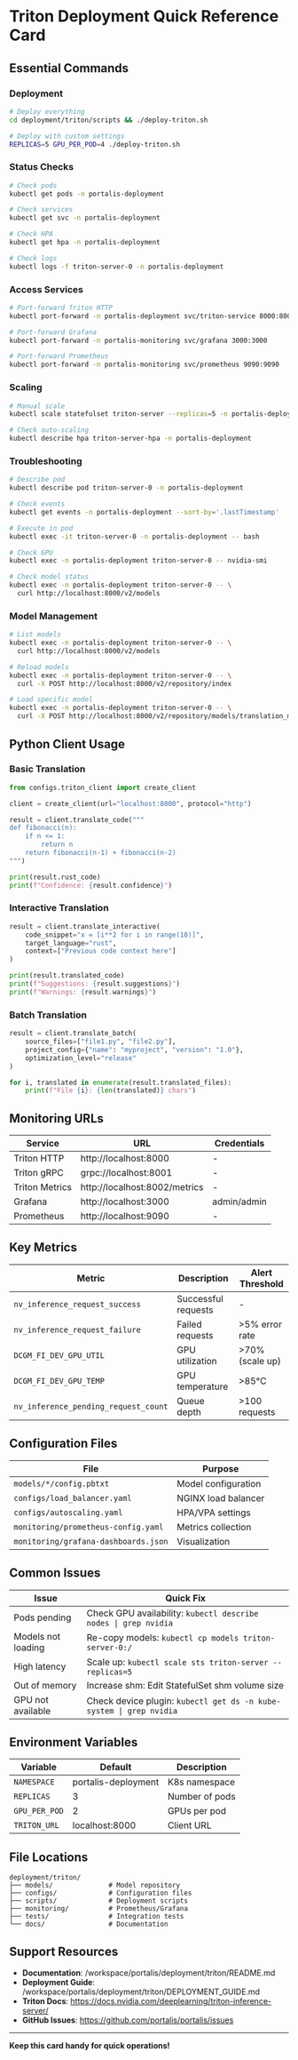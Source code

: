# Triton Deployment Quick Reference Card

## Essential Commands

### Deployment
```bash
# Deploy everything
cd deployment/triton/scripts && ./deploy-triton.sh

# Deploy with custom settings
REPLICAS=5 GPU_PER_POD=4 ./deploy-triton.sh
```

### Status Checks
```bash
# Check pods
kubectl get pods -n portalis-deployment

# Check services
kubectl get svc -n portalis-deployment

# Check HPA
kubectl get hpa -n portalis-deployment

# Check logs
kubectl logs -f triton-server-0 -n portalis-deployment
```

### Access Services
```bash
# Port-forward Triton HTTP
kubectl port-forward -n portalis-deployment svc/triton-service 8000:8000

# Port-forward Grafana
kubectl port-forward -n portalis-monitoring svc/grafana 3000:3000

# Port-forward Prometheus
kubectl port-forward -n portalis-monitoring svc/prometheus 9090:9090
```

### Scaling
```bash
# Manual scale
kubectl scale statefulset triton-server --replicas=5 -n portalis-deployment

# Check auto-scaling
kubectl describe hpa triton-server-hpa -n portalis-deployment
```

### Troubleshooting
```bash
# Describe pod
kubectl describe pod triton-server-0 -n portalis-deployment

# Check events
kubectl get events -n portalis-deployment --sort-by='.lastTimestamp'

# Execute in pod
kubectl exec -it triton-server-0 -n portalis-deployment -- bash

# Check GPU
kubectl exec -n portalis-deployment triton-server-0 -- nvidia-smi

# Check model status
kubectl exec -n portalis-deployment triton-server-0 -- \
  curl http://localhost:8000/v2/models
```

### Model Management
```bash
# List models
kubectl exec -n portalis-deployment triton-server-0 -- \
  curl http://localhost:8000/v2/models

# Reload models
kubectl exec -n portalis-deployment triton-server-0 -- \
  curl -X POST http://localhost:8000/v2/repository/index

# Load specific model
kubectl exec -n portalis-deployment triton-server-0 -- \
  curl -X POST http://localhost:8000/v2/repository/models/translation_model/load
```

## Python Client Usage

### Basic Translation
```python
from configs.triton_client import create_client

client = create_client(url="localhost:8000", protocol="http")

result = client.translate_code("""
def fibonacci(n):
    if n <= 1:
        return n
    return fibonacci(n-1) + fibonacci(n-2)
""")

print(result.rust_code)
print(f"Confidence: {result.confidence}")
```

### Interactive Translation
```python
result = client.translate_interactive(
    code_snippet="x = [i**2 for i in range(10)]",
    target_language="rust",
    context=["Previous code context here"]
)

print(result.translated_code)
print(f"Suggestions: {result.suggestions}")
print(f"Warnings: {result.warnings}")
```

### Batch Translation
```python
result = client.translate_batch(
    source_files=["file1.py", "file2.py"],
    project_config={"name": "myproject", "version": "1.0"},
    optimization_level="release"
)

for i, translated in enumerate(result.translated_files):
    print(f"File {i}: {len(translated)} chars")
```

## Monitoring URLs

| Service | URL | Credentials |
|---------|-----|-------------|
| Triton HTTP | http://localhost:8000 | - |
| Triton gRPC | grpc://localhost:8001 | - |
| Triton Metrics | http://localhost:8002/metrics | - |
| Grafana | http://localhost:3000 | admin/admin |
| Prometheus | http://localhost:9090 | - |

## Key Metrics

| Metric | Description | Alert Threshold |
|--------|-------------|-----------------|
| `nv_inference_request_success` | Successful requests | - |
| `nv_inference_request_failure` | Failed requests | >5% error rate |
| `DCGM_FI_DEV_GPU_UTIL` | GPU utilization | >70% (scale up) |
| `DCGM_FI_DEV_GPU_TEMP` | GPU temperature | >85°C |
| `nv_inference_pending_request_count` | Queue depth | >100 requests |

## Configuration Files

| File | Purpose |
|------|---------|
| `models/*/config.pbtxt` | Model configuration |
| `configs/load_balancer.yaml` | NGINX load balancer |
| `configs/autoscaling.yaml` | HPA/VPA settings |
| `monitoring/prometheus-config.yaml` | Metrics collection |
| `monitoring/grafana-dashboards.json` | Visualization |

## Common Issues

| Issue | Quick Fix |
|-------|-----------|
| Pods pending | Check GPU availability: `kubectl describe nodes \| grep nvidia` |
| Models not loading | Re-copy models: `kubectl cp models triton-server-0:/` |
| High latency | Scale up: `kubectl scale sts triton-server --replicas=5` |
| Out of memory | Increase shm: Edit StatefulSet shm volume size |
| GPU not available | Check device plugin: `kubectl get ds -n kube-system \| grep nvidia` |

## Environment Variables

| Variable | Default | Description |
|----------|---------|-------------|
| `NAMESPACE` | portalis-deployment | K8s namespace |
| `REPLICAS` | 3 | Number of pods |
| `GPU_PER_POD` | 2 | GPUs per pod |
| `TRITON_URL` | localhost:8000 | Client URL |

## File Locations

```
deployment/triton/
├── models/              # Model repository
├── configs/             # Configuration files
├── scripts/             # Deployment scripts
├── monitoring/          # Prometheus/Grafana
├── tests/               # Integration tests
└── docs/                # Documentation
```

## Support Resources

- **Documentation**: /workspace/portalis/deployment/triton/README.md
- **Deployment Guide**: /workspace/portalis/deployment/triton/DEPLOYMENT_GUIDE.md
- **Triton Docs**: https://docs.nvidia.com/deeplearning/triton-inference-server/
- **GitHub Issues**: https://github.com/portalis/portalis/issues

---

**Keep this card handy for quick operations!**
